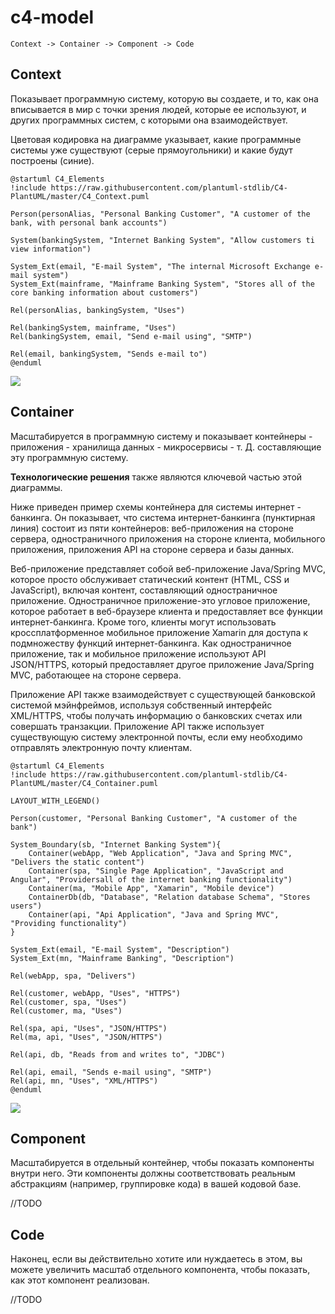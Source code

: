 # c4-model

```
Context -> Container -> Component -> Code
```

## Context

Показывает программную систему, которую вы создаете, и то, как она вписывается в мир с точки зрения людей, 
которые ее используют, и других программных систем, с которыми она взаимодействует. 

Цветовая кодировка на диаграмме указывает, какие программные системы уже существуют (серые прямоугольники) и какие будут построены (синие).

```plantuml
@startuml C4_Elements
!include https://raw.githubusercontent.com/plantuml-stdlib/C4-PlantUML/master/C4_Context.puml

Person(personAlias, "Personal Banking Customer", "A customer of the bank, with personal bank accounts")

System(bankingSystem, "Internet Banking System", "Allow customers ti view information")

System_Ext(email, "E-mail System", "The internal Microsoft Exchange e-mail system")
System_Ext(mainframe, "Mainframe Banking System", "Stores all of the core banking information about customers")

Rel(personAlias, bankingSystem, "Uses")

Rel(bankingSystem, mainframe, "Uses")
Rel(bankingSystem, email, "Send e-mail using", "SMTP")

Rel(email, bankingSystem, "Sends e-mail to")
@enduml
```

![](http://www.plantuml.com/plantuml/svg/RL7Dpjem4BpdARQS-2GW5quzGQCSAZKIAd16ZjaGg_w9lEk6ldsT1FE3ECKxEpCxkzaG2y_1Q2ZMfrAZGSkKVLDMwd16Q9ax-fxdNlIhY-8sr87GIsSvybRIcRpJmWxw9V5PgpelrilT01shNxaHnEWZT2e6nPLNNMHcsGuzEJllnizMAq4Bc4sWqF13s3_ANg08nCwWdyNc5kIj0jS0jmXrP2sWZvcWIye10o6b2vPfzfLb-t_4QERrv3XLqUsdPVGM-Jvgweo3j7RzVHW1A_Yhi0Tb6-UDOENim_XKNdcEHYWTbULoU3nP7M9ADKuI6YeblIFNC9HNsGfxGS19G9FWwzapDcpZXS5eKwNtXxHxTXu9XDRfB382SDltEJI8sWL-B3OiyHlrwpzulzEHy4vywpqI9jedLhhD7kqvxHie4iRmrM6Nt6_4L_caeoHa5zcRY0IZ_mC0)


## Container

Масштабируется в программную систему и показывает контейнеры
    - приложения
    - хранилища данных 
    - микросервисы 
    - т. Д.
составляющие эту программную систему. 

**Технологические решения** также являются ключевой частью этой диаграммы. 

Ниже приведен пример схемы контейнера для системы интернет - банкинга. 
Он показывает, что система интернет-банкинга (пунктирная линия) состоит из пяти контейнеров: веб-приложения на стороне сервера, одностраничного приложения на стороне клиента, мобильного приложения, приложения API на стороне сервера и базы данных.

Веб-приложение представляет собой веб-приложение Java/Spring MVC, которое просто обслуживает статический контент (HTML, CSS и JavaScript), включая контент, составляющий одностраничное приложение. Одностраничное приложение-это угловое приложение, которое работает в веб-браузере клиента и предоставляет все функции интернет-банкинга. Кроме того, клиенты могут использовать кроссплатформенное мобильное приложение Xamarin для доступа к подмножеству функций интернет-банкинга. Как одностраничное приложение, так и мобильное приложение используют API JSON/HTTPS, который предоставляет другое приложение Java/Spring MVC, работающее на стороне сервера. 

Приложение API также взаимодействует с существующей банковской системой мэйнфреймов, используя собственный интерфейс XML/HTTPS, чтобы получать информацию о банковских счетах или совершать транзакции. Приложение API также использует существующую систему электронной почты, если ему необходимо отправлять электронную почту клиентам.


```plantuml
@startuml C4_Elements
!include https://raw.githubusercontent.com/plantuml-stdlib/C4-PlantUML/master/C4_Container.puml

LAYOUT_WITH_LEGEND()

Person(customer, "Personal Banking Customer", "A customer of the bank")

System_Boundary(sb, "Internet Banking System"){
    Container(webApp, "Web Application", "Java and Spring MVC", "Delivers the static content")
    Container(spa, "Single Page Application", "JavaScript and Angular", "Providersall of the internet banking functionality")
    Container(ma, "Mobile App", "Xamarin", "Mobile device")
    ContainerDb(db, "Database", "Relation database Schema", "Stores users")
    Container(api, "Api Application", "Java and Spring MVC", "Providing functionality")
}

System_Ext(email, "E-mail System", "Description")
System_Ext(mn, "Mainframe Banking", "Description")

Rel(webApp, spa, "Delivers")

Rel(customer, webApp, "Uses", "HTTPS")
Rel(customer, spa, "Uses")
Rel(customer, ma, "Uses")

Rel(spa, api, "Uses", "JSON/HTTPS")
Rel(ma, api, "Uses", "JSON/HTTPS")

Rel(api, db, "Reads from and writes to", "JDBC")

Rel(api, email, "Sends e-mail using", "SMTP")
Rel(api, mn, "Uses", "XML/HTTPS")
@enduml
```

![](http://www.plantuml.com/plantuml/svg/ZL9BRzf04BxxLsmvELA3Bpdr532eIGI9LKEJdj2iFS2g-x1srr1KzRztTi4kbAYgJzREz_ZcSUyyMDygoVAxrLIYGkrTya7eIhOrigttZVkKPHRsmutmsvQt3crbj2VSi38gQoJemBzrlfQ2P_dTRH6UblDPfi1vjFIqoea1GgCTDeHDajdesyjoiNfzN3oiPjFFq-T9UfCa1LfdT5grpXk5zYCR75z0iZ7exq9lM7wg3QWuOXsIcJNpMsISK0CIAWzah5PZq-eQx25rdE2Fci9ezBtM4JMu-Pam-lg8wHxvg6c8yOgSqPyK5NXXTF1yWXqmq3Kh6niqvb_py3n1ANQKDQPmdk0LEqs9ybpAkmQ8KH9R8YjWW-zvb9KLZOzE8xrf9SIE2sjseYOVaBBhMNHjyLDRwrPNGGgay8ShTnNCvuOB6Ns3wXiei8Ai-qADEr7Xtzm9JsiUcWKF71m6mXUKCJUhJu-ihBQe8DHARomw5Yx6NUM0HeGLDkA_9jor_bv_l_fzJt_ubBo59FpqDlnqEuuhSd6cmURcdA5qQ9nIhIqexAxZcf9Gh_rjn2NsQ--gVowtlw6bGnUq7XQBeYJS9IpAHCnLINMLJZnYuzXwqQVovJaxLrR_XaHChDSyBWzgnzRMg3ZmlHKU7VCcyYRZ_8BH3RP4JIGyZhTrfr6LyqL1y1wjz5c6j_ciZt1Fz5R9tm00)

## Component

Масштабируется в отдельный контейнер, чтобы показать компоненты внутри него. 
Эти компоненты должны соответствовать реальным абстракциям (например, группировке кода) в вашей кодовой базе.

//TODO

## Code

Наконец, если вы действительно хотите или нуждаетесь в этом, вы можете увеличить масштаб отдельного компонента, чтобы показать, как этот компонент реализован. 

//TODO